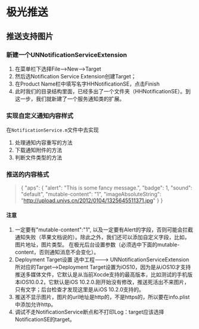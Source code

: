 # 极光推送
## 推送支持图片
### 新建一个UNNotificationServiceExtension
1. 在菜单栏下选择File-->New-->Target
2. 然后选Notification Service Extension创建Target；
3. 在Product Name栏中填写名字HHNotificationSE，点击Finish
4. 此时我们的目录结构里面，已经多出了一个文件夹（HHNotificationSE）。到这一步，我们就新建了一个服务通知类的扩展。
### 实现自定义通知内容样式
在`NotificationService.m`文件中去实现
1. 处理通知内容重写的方法
2. 下载通知附件的方法
3. 判断文件类型的方法

### 推送的内容格式
> {
"aps": {
"alert": "This is some fancy message.",
"badge": 1,
"sound": "default",
"mutable-content": "1",
"imageAbsoluteString": "http://upload.univs.cn/2012/0104/1325645511371.jpg"
}
}
#### 注意
1. 一定要有"mutable-content":"1",
以及一定要有Alert的字段，否则可能会拦截通知失败（苹果文档说的）。除此之外，我们还可以添加自定义字段，比如，图片地址，图片类型。
在极光后台设置参数（必须选中下面的mutable-content，否则通知消息不会变化）。
2. Deployment Target设置
选中工程---> UNNotificationServiceExtension所对应的Target-->Deployment Target设置为iOS10，因为是从iOS10才支持推送多媒体文件，它默认是从当前Xocde支持的最高版本，比如测试的手机版本iOS10.0.2，它默认是iOS 10.2.0.刚开始没有修改，推送死活出不来图片，只有文字；后台检查才发现这里是从iOS 10.2.0支持的。
3. 推送不显示图片，图片的url地址是http的，不是https的，所以要在info.plist中添加允许http。
4. 调试不走NotificationService断点和不打印Log：target应该选择NotificationSE的target。
